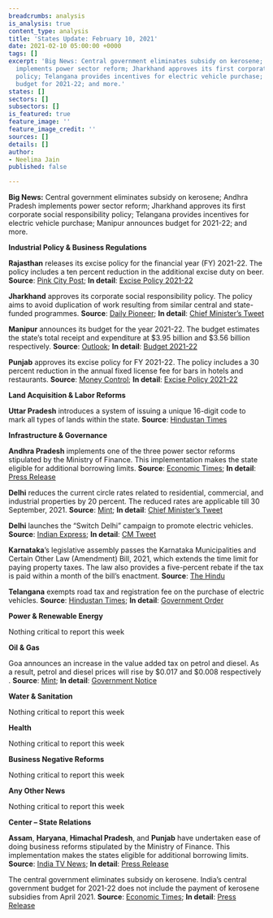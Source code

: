 ```yaml
---
breadcrumbs: analysis
is_analysis: true
content_type: analysis
title: 'States Update: February 10, 2021'
date: 2021-02-10 05:00:00 +0000
tags: []
excerpt: 'Big News: Central government eliminates subsidy on kerosene; Andhra Pradesh
  implements power sector reform; Jharkhand approves its first corporate social responsibility
  policy; Telangana provides incentives for electric vehicle purchase; Manipur announces
  budget for 2021-22; and more.'
states: []
sectors: []
subsectors: []
is_featured: true
feature_image: ''
feature_image_credit: ''
sources: []
details: []
author:
- Neelima Jain
published: false

---
```


**Big News:** Central government eliminates subsidy on kerosene; Andhra Pradesh implements power sector reform; Jharkhand approves its first corporate social responsibility policy; Telangana provides incentives for electric vehicle purchase; Manipur announces budget for 2021-22; and more.

**Industrial Policy & Business Regulations**

**Rajasthan** releases its excise policy for the financial year (FY) 2021-22. The policy includes a ten percent reduction in the additional excise duty on beer. **Source**: [Pink City Post](https://www.pinkcitypost.com/rajasthan-excise-policy-2021-22-released-beer-to-get-cheaper/); **In detail**: [Excise Policy 2021-22](http://finance.rajasthan.gov.in/PDFDOCS/EXCISE/F-EXCISE-9260-06022021.pdf)

**Jharkhand** approves its corporate social responsibility policy. The policy aims to avoid duplication of work resulting from similar central and state-funded programmes. **Source**: [Daily Pioneer](https://www.dailypioneer.com/2021/state-editions/jharkhand-govt-approves-its-first-ever-csr-policy.html); **In detail**: [Chief Minister’s Tweet](https://twitter.com/JharkhandCMO/status/1358054207689924619)

**Manipur** announces its budget for the year 2021-22. The budget estimates the state’s total receipt and expenditure at $3.95 billion and $3.56 billion respectively. **Source**: [Outlook](https://www.outlookindia.com/newsscroll/manipur-dy-cm-presents-budget-estimate-for-fy22/2024405); **In detail**: [Budget 2021-22](https://manipur.gov.in/wp-content/uploads/2021/02/Budget-at-a-glance.pdf)

**Punjab** approves its excise policy for FY 2021-22. The policy includes a 30 percent reduction in the annual fixed license fee for bars in hotels and restaurants. **Source**: [Money Control](https://www.moneycontrol.com/news/business/punjab-okays-excise-policy-for-next-fiscal-plans-to-mop-up-over-rs-7000-crore-6429911.html); **In detail**: [Excise Policy 2021-22](https://excise.punjab.gov.in/CommonUser/Portal_New_Portal_Acts_Rules_Cirular.aspx?type=0)

**Land Acquisition & Labor Reforms**

**Uttar Pradesh** introduces a system of issuing a unique 16-digit code to mark all types of lands within the state. **Source**: [Hindustan Times](https://www.hindustantimes.com/india-news/up-govt-announces-16-digit-unicode-to-identify-landholdings-101612709100446.html)

**Infrastructure & Governance**

**Andhra Pradesh** implements one of the three power sector reforms stipulated by the Ministry of Finance. This implementation makes the state eligible for additional borrowing limits. **Source**: [Economic Times](https://energy.economictimes.indiatimes.com/news/power/fm-allows-andhra-to-borrow-additional-rs-1515-crore-to-undertake-power-sector-reforms/80699042); **In detail**: [Press Release](https://pib.gov.in/Pressreleaseshare.aspx?PRID=1695188)

**Delhi** reduces the current circle rates related to residential, commercial, and industrial properties by 20 percent. The reduced rates are applicable till 30 September, 2021. **Source**: [Mint](https://www.livemint.com/news/india/delhi-govt-reduces-present-circle-rates-by-up-to-20-for-next-6-months-11612530723358.html); **In detail**: [Chief Minister’s Tweet](https://twitter.com/msisodia/status/1357679566362300417)

**Delhi** launches the “Switch Delhi” campaign to promote electric vehicles. **Source**: [Indian Express](https://indianexpress.com/article/cities/delhi/arvind-kejriwal-launches-switch-delhi-campaign-to-promote-electric-vehicles-7174365/); **In detail**: [CM Tweet](https://twitter.com/ArvindKejriwal/status/1357215145949159425)

**Karnataka**’s legislative assembly passes the Karnataka Municipalities and Certain Other Law (Amendment) Bill, 2021, which extends the time limit for paying property taxes. The law also provides a five-percent rebate if the tax is paid within a month of the bill’s enactment. **Source**: [The Hindu](https://www.thehindu.com/news/national/karnataka/assembly-clears-two-municipalities-bills/article33754622.ece)

**Telangana** exempts road tax and registration fee on the purchase of electric vehicles. **Source**: [Hindustan Times](https://www.hindustantimes.com/india-news/no-road-tax-registration-fee-on-electric-vehicles-in-telangana-from-today-101612357508046.html); **In detail**: [Government Order](https://www.transport.telangana.gov.in/pdf_uploads/GO%20MS%20No%20121612273174.pdf)

**Power & Renewable Energy**

Nothing critical to report this week

**Oil & Gas**

Goa announces an increase in the value added tax on petrol and diesel. As a result, petrol and diesel prices will rise by $0.017 and $0.008 respectively . **Source**: [Mint](https://www.livemint.com/news/india/hike-in-vat-on-petrol-and-diesel-in-goa-11612492302383.html); **In detail**: [Government Notice](https://www.goa.gov.in/wp-content/uploads/2021/02/Notifciation-FinRC-dt-4-2-2021.pdf)

**Water & Sanitation**

Nothing critical to report this week

**Health**

Nothing critical to report this week

**Business Negative Reforms**

Nothing critical to report this week

**Any Other News**

Nothing critical to report this week

**Center – State Relations**

**Assam**, **Haryana**, **Himachal Pradesh**, and **Punjab** have undertaken ease of doing business reforms stipulated by the Ministry of Finance. This implementation makes the states eligible for additional borrowing limits. **Source**: [India TV News](https://www.indiatvnews.com/business/news-ease-of-doing-business-reforms-four-states-assam-haryana-himachal-pradesh-punjab-683250); **In detail**: [Press Release](https://pib.gov.in/PressReleaseIframePage.aspx?PRID=1695747)

The central government eliminates subsidy on kerosene. India’s central government budget for 2021-22 does not include the payment of kerosene subsidies from April 2021. **Source**: [Economic Times](https://energy.economictimes.indiatimes.com/news/oil-and-gas/govt-eliminates-subsidy-on-kerosene-via-small-price-hikes/80661200); **In detail**: [Press Release](https://pib.nic.in/PressReleasePage.aspx?PRID=1602622)